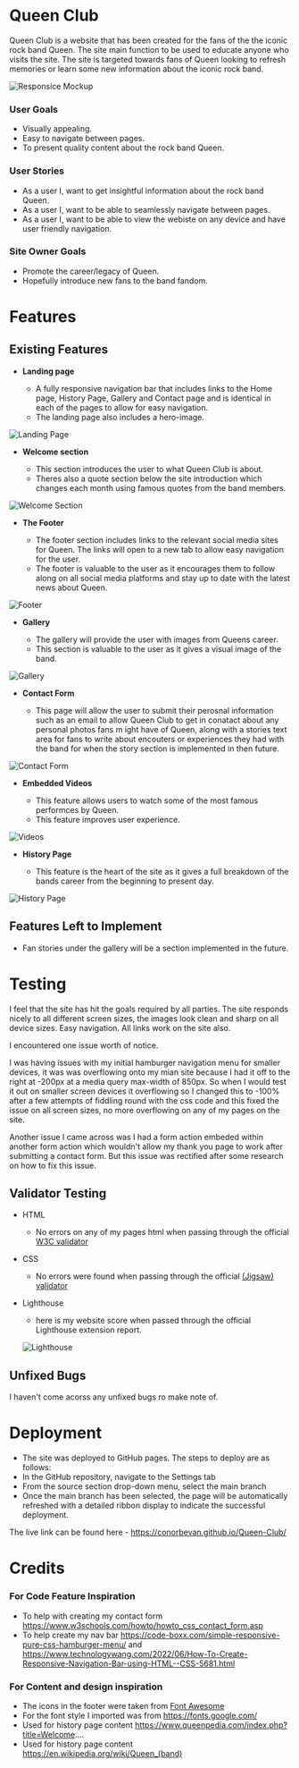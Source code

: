 # Queen Club

Queen Club is a website that has been created for the fans of the the iconic rock band Queen. The site main function to be used to educate anyone who visits the site. The site is targeted towards fans of Queen looking to refresh memories or learn some new information about the iconic rock band. 

![Responsice Mockup](docs/Screenshot9.png)

### User Goals

- Visually appealing.
- Easy to navigate between pages.
- To present quality content about the rock band Queen.

### User Stories

- As a user I, want to get insightful information about the rock band Queen.
- As a user I, want to be able to seamlessly navigate between pages. 
- As a user I, want to be able to view the webiste on any device and have user friendly navigation.

### Site Owner Goals 

- Promote the career/legacy of Queen.
- Hopefully introduce new fans to the band fandom. 


# Features 

## Existing Features

- __Landing page__

  - A fully responsive navigation bar that includes links to the Home page, History Page, Gallery and Contact page and is identical in each of the pages to allow for easy navigation.
  - The landing page also includes a hero-image. 

![Landing Page](docs/Screenshot1.png)

- __Welcome section__

  - This section introduces the user to what Queen Club is about.  
  - Theres also a quote section below the site introduction which changes each month using famous quotes from the band members. 

![Welcome Section](docs/Screenshot6.png)

- __The Footer__ 

  - The footer section includes links to the relevant social media sites for Queen. The links will open to a new tab to allow easy navigation for the user. 
  - The footer is valuable to the user as it encourages them to follow along on all social media platforms and stay up to date with the latest news about Queen.

![Footer](docs/Screenshot2.png)

- __Gallery__

  - The gallery will provide the user with images from Queens career.
  - This section is valuable to the user as it gives a visual image of the band.

![Gallery](docs/Screenshot3.png)

- __Contact Form__

  - This page will allow the user to submit their perosnal information such as an email to allow Queen Club to get in conatact about any personal photos fans m ight have of Queen, along with a stories text area for fans to write about encouters or experiences they had with the band for when the story section is implemented in then future.

![Contact Form](docs/Screenshot4.png)

- __Embedded Videos__

  - This feature allows users to watch some of the most famous performces by Queen. 
  - This feature improves user experience. 

![Videos](docs/Screenshot5.png)

- __History Page__

  - This feature is the heart of the site as it gives a full breakdown of the bands career from the beginning to present day.

![History Page](docs/Screenshot7.png)

## Features Left to Implement

- Fan stories under the gallery will be a section implemented in the future. 


# Testing 

I feel that the site has hit the goals required by all parties. The site responds nicely to all different screen sizes, the images look clean and sharp on all device sizes. Easy navigation. All links work on the site also.
 
I encountered one issue worth of notice.

I was having issues with my initial hamburger navigation menu for smaller devices, it was was overflowing onto my mian site because I had it off to the right at -200px at a media query max-width of 850px. So when I would test it out on smaller screen devices it overflowing so I changed this to -100% after a few attempts of fiddling round with the css code and this fixed the issue on all screen sizes, no more overflowing on any of my pages on the site.

Another issue I came across was I had a form action embeded within another form action which wouldn't allow my thank you page to work after submitting a contact form. But this issue was rectified after some research on how to fix this issue.

## Validator Testing 

- HTML
  - No errors on any of my pages html when passing through the official [W3C validator](https://validator.w3.org/#validate_by_input)

- CSS
  - No errors were found when passing through the official [(Jigsaw) validator](https://jigsaw.w3.org/css-validator/#validate_by_input)

- Lighthouse
  - here is my website score when passed through the official Lighthouse extension report. 

  ![Lighthouse](docs/Screenshot8.png)

## Unfixed Bugs

I haven't come acorss any unfixed bugs ro make note of. 


# Deployment 

- The site was deployed to GitHub pages. The steps to deploy are as follows: 
- In the GitHub repository, navigate to the Settings tab 
- From the source section drop-down menu, select the main branch
- Once the main branch has been selected, the page will be automatically refreshed with a detailed ribbon display to indicate the successful deployment. 

The live link can be found here -  https://conorbevan.github.io/Queen-Club/ 


# Credits 

### For Code Feature Inspiration 
- To help with creating my contact form https://www.w3schools.com/howto/howto_css_contact_form.asp
- To help create my nav bar https://code-boxx.com/simple-responsive-pure-css-hamburger-menu/ and https://www.technologywang.com/2022/06/How-To-Create-Responsive-Navigation-Bar-using-HTML--CSS-5681.html

### For Content and design inspiration
- The icons in the footer were taken from [Font Awesome](https://fontawesome.com/)
- For the font style I imported was from https://fonts.google.com/ 
- Used for history page content https://www.queenpedia.com/index.php?title=Welcome....
- Used for history page content https://en.wikipedia.org/wiki/Queen_(band)